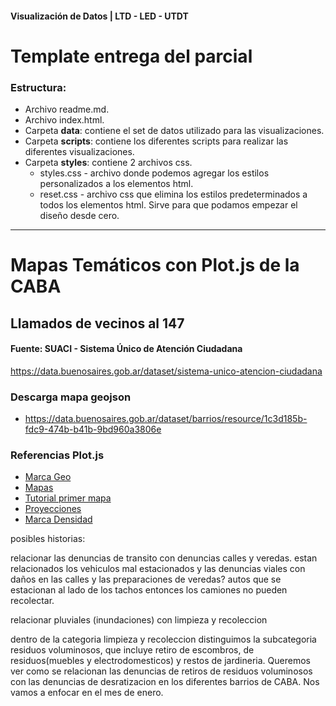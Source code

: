 #### Visualización de Datos | LTD - LED - UTDT

# Template entrega del parcial

### Estructura:

- Archivo readme.md.
- Archivo index.html.
- Carpeta **data**: contiene el set de datos utilizado para las visualizaciones.
- Carpeta **scripts**: contiene los diferentes scripts para realizar las diferentes visualizaciones.
- Carpeta **styles**: contiene 2 archivos css.
    - styles.css  - archivo donde podemos agregar los estilos personalizados a los elementos html.
    - reset.css - archivo css que elimina los estilos predeterminados a todos los elementos html. Sirve para que podamos empezar el diseño desde cero.


---

# Mapas Temáticos con Plot.js de la CABA

## Llamados de vecinos al 147

#### Fuente: SUACI - Sistema Único de Atención Ciudadana

https://data.buenosaires.gob.ar/dataset/sistema-unico-atencion-ciudadana

### Descarga mapa geojson
- https://data.buenosaires.gob.ar/dataset/barrios/resource/1c3d185b-fdc9-474b-b41b-9bd960a3806e
### Referencias Plot.js

- [Marca Geo](https://observablehq.com/@observablehq/plot-geo)
- [Mapas](https://observablehq.com/@observablehq/plot-mapping?collection=@observablehq/plot)
- [Tutorial primer mapa](https://observablehq.com/@observablehq/build-your-first-map-with-observable-plot)
- [Proyecciones](https://observablehq.com/@observablehq/plot-projections)
- [Marca Densidad](https://observablehq.com/@observablehq/plot-density)



posibles historias:

relacionar las denuncias de transito con denuncias calles y veredas. estan relacionados los vehiculos mal estacionados y las denuncias viales con daños en las calles y las preparaciones de veredas? autos que se estacionan al lado de los tachos entonces los camiones no pueden recolectar. 

relacionar pluviales (inundaciones) con limpieza y recoleccion

dentro de la categoria limpieza y recoleccion distinguimos la subcategoria residuos voluminosos, que incluye retiro de escombros, de residuos(muebles y electrodomesticos) y restos de jardineria. Queremos ver como se relacionan las denuncias de retiros de residuos voluminosos con las denuncias de desratizacion en los diferentes barrios de CABA. Nos vamos a enfocar en el mes de enero. 

